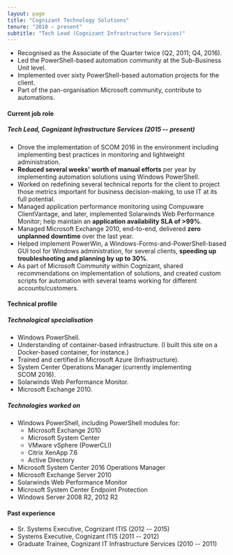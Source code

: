 ```yaml
---
layout: page
title: "Cognizant Technology Solutions"
tenure: "2010 – present"
subtitle: "Tech Lead (Cognizant Infrastructure Services)"
---
```


- Recognised as the Associate of the Quarter twice (Q2, 2011; Q4, 2016).
- Led the PowerShell-based automation community at the Sub-Business Unit level.
- Implemented over sixty PowerShell-based automation projects for the client.
- Part of the pan-organisation Microsoft community, contribute to automations.
<!--more-->

#### Current job role

##### Tech Lead, Cognizant Infrastructure Services (2015 -- present)

- Drove the implementation of SCOM&nbsp;2016 in the environment including implementing best practices in monitoring and lightweight administration.
- **Reduced several weeks' worth of manual efforts** per year by implementing automation solutions using Windows PowerShell.
- Worked on redefining several technical reports for the client to project those metrics important for business decision-making, to use IT at its full potential.
- Managed application performance monitoring using Compuware ClientVantage, and later, implemented Solarwinds Web Performance Monitor; help maintain an **application availability SLA of >99%**.
- Managed Microsoft Exchange&nbsp;2010, end-to-end, delivered **zero unplanned downtime** over the last year.
- Helped implement PowerWin, a Windows-Forms-and-PowerShell-based GUI tool for Windows administration, for several clients, **speeding up troubleshooting and planning by up to 30%**.
- As part of Microsoft Community within Cognizant, shared recommendations on implementation of solutions, and created custom scripts for automation with several teams working for different accounts/customers.

#### Technical profile

##### Technological specialisation

- Windows PowerShell.
- Understanding of container-based infrastructure. (I built this site on a Docker-based container, for instance.)
- Trained and certified in Microsoft Azure (Infrastructure).
- System Center Operations Manager (currently implementing SCOM&nbsp;2016).
- Solarwinds Web Performance Monitor.
- Microsoft Exchange&nbsp;2010.

##### Technologies worked on

- Windows PowerShell, including PowerShell modules for:
  - Microsoft Exchange 2010
  - Microsoft System Center
  - VMware vSphere (PowerCLI)
  - Citrix XenApp&nbsp;7.6
  - Active Directory
- Microsoft System Center&nbsp;2016 Operations Manager
- Microsoft Exchange Server&nbsp;2010
- Solarwinds Web Performance Monitor
- Microsoft System Center Endpoint Protection
- Windows Server 2008&nbsp;R2, 2012&nbsp;R2

#### Past experience

- Sr. Systems Executive, Cognizant ITIS (2012 -- 2015)
- Systems Executive, Cognizant ITIS (2011 -- 2012)
- Graduate Trainee, Cognizant IT Infrastructure Services (2010 -- 2011)
